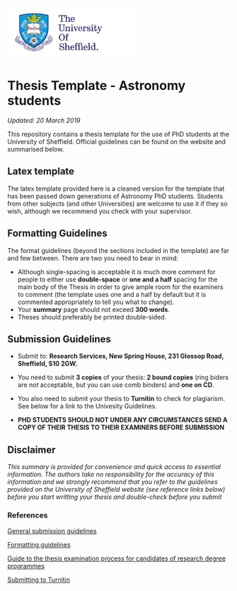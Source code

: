 <img src="/figures/logo/TUOS_PRIMARY_LOGO_FULL COLOUR.png" width=300>


# Thesis Template - Astronomy students
_Updated: 20 March 2019_

This repository contains a thesis template for the use of PhD students at the University of Sheffield. 
Official guidelines can be found on the website and summarised below. 

## Latex template
The latex template provided here is a cleaned version for the template that has been passed down generations of Astronomy PhD students. Students from other subjects (and other Universities) are welcome to use it if they so wish, although we recommend you check with your supervisor. 

## Formatting Guidelines

The format guidelines (beyond the sections included in the template) are far and few between. There are two you need to bear in mind:
* Although single-spacing is acceptable it is much more comment for people to either use **double-space** or **one and a half** spacing for the main body of the Thesis in order to give ample room for the examiners to comment (the template uses one and a half by default but it is commented appropriately to tell you what to change).
* Your **summary** page should not exceed **300 words**. 
* Theses should preferably be printed double-sided.

## Submission Guidelines

* Submit to: **Research Services, New Spring House, 231 Glossop Road, Sheffield, S10 2GW.**
* You need to submit **3 copies** of your thesis: **2 bound copies** (ring biders are *not* acceptable, but you can use comb binders) and **one on CD**.
* You also need to submit your thesis to **Turnitin** to check for plagiarism. See below for a link to the Univesity Guidelines. 

* **PHD STUDENTS SHOULD NOT UNDER ANY CIRCUMSTANCES SEND A COPY OF THEIR THESIS TO THEIR EXAMINERS BEFORE SUBMISSION**


## Disclaimer
_This summary is provided for convenience and quick access to essential information. The authors take no responsibility for the accuracy of this information and we strongly recommend that you refer to the guidelines provided on the University of Sheffield website (see reference links below) before you start writting your thesis and double-check before you submit_


### References

[General submission guidelines](https://www.sheffield.ac.uk/rs/code/submission)

[Formatting guidelines](https://www.sheffield.ac.uk/rs/code/formatting)

[Guide to the thesis examination process for candidates of research degree programmes ](https://www.sheffield.ac.uk/polopoly_fs/1.688400!/file/Guidance_Notes_for_Candidates_final_updated_Sept18.pdf)

[Submitting to Turnitin](https://www.sheffield.ac.uk/rs/code/turnitin)
